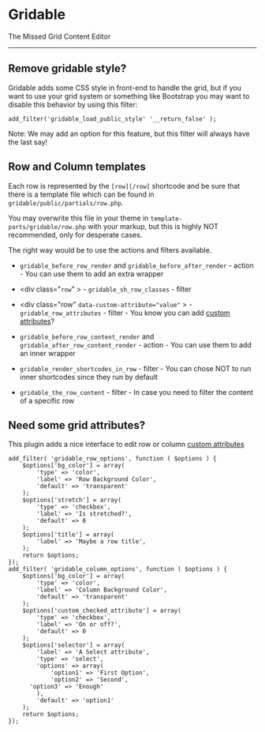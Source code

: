 # Gridable

The Missed Grid Content Editor

-------------------

## Remove gridable style?

Gridable adds some CSS style in front-end to handle the grid, but if you want to use your grid system or something like Bootstrap you may want to disable this behavior by using this filter:

`add_filter('gridable_load_public_style' '__return_false' );`

Note: We may add an option for this feature, but this filter will always have the last say!

## Row and Column templates

Each row is represented by the `[row][/row]` shortcode and be sure that there is a template file which can be found in `gridable/public/partials/row.php`.

You may overwrite this file in your theme in `template-parts/gridable/row.php` with your markup, but this is highly NOT recommended, only for desperate cases.

The right way would be to use the actions and filters available. 

* `gridable_before_row_render` and `gridable_before_after_render` - action - You can use them to add an extra wrapper

* \<div class="`row`" \> - `gridable_sh_row_classes` - filter

* \<div class="row" `data-custom-attribute="value"` \> - `gridable_row_attributes` - filter - You know you can add [custom attributes](https://gist.github.com/andreilupu/2ed88a589ece14a8a8afdb1170db9e43)?

* `gridable_before_row_content_render` and `gridable_after_row_content_render` - action - You can use them to add an inner wrapper

* `gridable_render_shortcodes_in_row` - filter - You can chose NOT to run inner shortcodes since they run by default

* `gridable_the_row_content` - filter - In case you need to filter the content of a specific row

## Need some grid attributes?
This plugin adds a nice interface to edit row or column [custom attributes](https://gist.github.com/andreilupu/2ed88a589ece14a8a8afdb1170db9e43)

```
add_filter( 'gridable_row_options', function ( $options ) {
	$options['bg_color'] = array(
		'type' => 'color',
		'label' => 'Row Background Color',
		'default' => 'transparent'
	);
	$options['stretch'] = array(
		'type' => 'checkbox',
		'label' => 'Is stretched?',
		'default' => 0
	);
	$options['title'] = array(
		'label' => 'Maybe a row title',
	);
	return $options;
});
add_filter( 'gridable_column_options', function ( $options ) {
	$options['bg_color'] = array(
		'type' => 'color',
		'label' => 'Column Background Color',
		'default' => 'transparent'
	);
	$options['custom_checked_attribute'] = array(
		'type' => 'checkbox',
		'label' => 'On or off?',
		'default' => 0
	);
	$options['selector'] = array(
		'label' => 'A Select attribute',
		'type' => 'select',
		'options' => array(
			'option1' => 'First Option',
			'option2' => 'Second',
      'option3' => 'Enough'
		),
		'default' => 'option1'
	);
	return $options;
});
```
